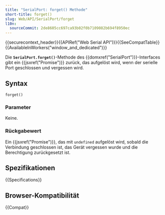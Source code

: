 ```yaml
---
title: "SerialPort: forget() Methode"
short-title: forget()
slug: Web/API/SerialPort/forget
l10n:
  sourceCommit: 2de8605cc697ca93b02f0b7109082b694f8950ec
---
```


{{securecontext_header}}{{APIRef("Web Serial API")}}{{SeeCompatTable}}{{AvailableInWorkers("window_and_dedicated")}}

Die **`SerialPort.forget()`**-Methode des {{domxref("SerialPort")}}-Interfaces gibt ein {{jsxref("Promise")}} zurück, das aufgelöst wird, wenn der serielle Port geschlossen und vergessen wird.

## Syntax

```js-nolint
forget()
```

### Parameter

Keine.

### Rückgabewert

Ein {{jsxref("Promise")}}, das mit `undefined` aufgelöst wird, sobald die Verbindung geschlossen ist, das Gerät vergessen wurde und die Berechtigung zurückgesetzt ist.

## Spezifikationen

{{Specifications}}

## Browser-Kompatibilität

{{Compat}}
